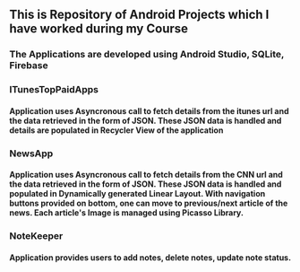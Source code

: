 ## This is Repository of Android Projects which I have worked during my Course
### The Applications are developed using Android Studio, SQLite, Firebase
### ITunesTopPaidApps
#### Application uses Asyncronous call to fetch details from the itunes url and the data retrieved in the form of JSON. These JSON data is handled and details are populated in Recycler View of the application
### NewsApp
#### Application uses Asyncronous call to fetch details from the CNN url and the data retrieved in the form of JSON. These JSON data is handled and populated in Dynamically generated Linear Layout. With navigation buttons provided on bottom, one can move to previous/next article of the news. Each article's Image is managed using Picasso Library.
### NoteKeeper
#### Application provides users to add notes, delete notes, update note status. 
